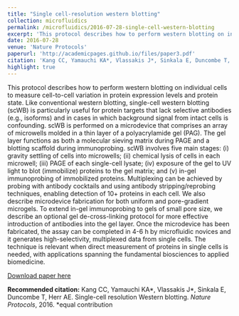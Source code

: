 ```yaml
---
title: "Single cell-resolution western blotting"
collection: microfluidics
permalink: /microfluidics/2016-07-28-single-cell-western-blotting
excerpt: 'This protocol describes how to perform western blotting on individual cells to measure cell-to-cell variation in protein expression levels and protein state. Like conventional western blotting, single-cell western blotting (scWB) is particularly useful for protein targets that lack selective antibodies (e.g., isoforms) and in cases in which background signal from intact cells is confounding. scWB is performed on a microdevice that comprises an array of microwells molded in a thin layer of a polyacrylamide gel (PAG). The gel layer functions as both a molecular sieving matrix during PAGE and a blotting scaffold during immunoprobing. scWB involves five main stages: (i) gravity settling of cells into microwells; (ii) chemical lysis of cells in each microwell; (iii) PAGE of each single-cell lysate; (iv) exposure of the gel to UV light to blot (immobilize) proteins to the gel matrix; and (v) in-gel immunoprobing of immobilized proteins. Multiplexing can be achieved by probing with antibody cocktails and using antibody stripping/reprobing techniques, enabling detection of 10+ proteins in each cell. We also describe microdevice fabrication for both uniform and pore-gradient microgels. To extend in-gel immunoprobing to gels of small pore size, we describe an optional gel de-cross-linking protocol for more effective introduction of antibodies into the gel layer. Once the microdevice has been fabricated, the assay can be completed in 4-6 h by microfluidic novices and it generates high-selectivity, multiplexed data from single cells. The technique is relevant when direct measurement of proteins in single cells is needed, with applications spanning the fundamental biosciences to applied biomedicine.'
date: 2016-07-28
venue: 'Nature Protocols'
paperurl: 'http://academicpages.github.io/files/paper3.pdf'
citation: 'Kang CC, Yamauchi KA*, Vlassakis J*, Sinkala E, Duncombe T, Herr AE. Single-cell resolution Western blotting. <i>Nature Protocols</i>, 2016.  *equal contribution'
highlight: true
---
```

This protocol describes how to perform western blotting on individual cells to measure cell-to-cell variation in protein expression levels and protein state. Like conventional western blotting, single-cell western blotting (scWB) is particularly useful for protein targets that lack selective antibodies (e.g., isoforms) and in cases in which background signal from intact cells is confounding. scWB is performed on a microdevice that comprises an array of microwells molded in a thin layer of a polyacrylamide gel (PAG). The gel layer functions as both a molecular sieving matrix during PAGE and a blotting scaffold during immunoprobing. scWB involves five main stages: (i) gravity settling of cells into microwells; (ii) chemical lysis of cells in each microwell; (iii) PAGE of each single-cell lysate; (iv) exposure of the gel to UV light to blot (immobilize) proteins to the gel matrix; and (v) in-gel immunoprobing of immobilized proteins. Multiplexing can be achieved by probing with antibody cocktails and using antibody stripping/reprobing techniques, enabling detection of 10+ proteins in each cell. We also describe microdevice fabrication for both uniform and pore-gradient microgels. To extend in-gel immunoprobing to gels of small pore size, we describe an optional gel de-cross-linking protocol for more effective introduction of antibodies into the gel layer. Once the microdevice has been fabricated, the assay can be completed in 4-6 h by microfluidic novices and it generates high-selectivity, multiplexed data from single cells. The technique is relevant when direct measurement of proteins in single cells is needed, with applications spanning the fundamental biosciences to applied biomedicine.

[Download paper here](http://academicpages.github.io/files/paper3.pdf)

<b>Recommended citation:</b> Kang CC, Yamauchi KA*, Vlassakis J*, Sinkala E, Duncombe T, Herr AE. Single-cell resolution Western blotting. <i>Nature Protocols</i>, 2016.  *equal contribution